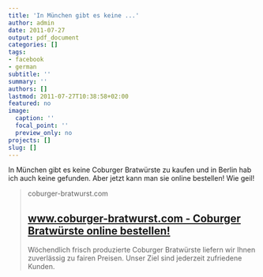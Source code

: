 ```yaml
---
title: 'In München gibt es keine ...'
author: admin
date: 2011-07-27
output: pdf_document
categories: []
tags:
- facebook
- german
subtitle: ''
summary: ''
authors: []
lastmod: 2011-07-27T10:38:58+02:00
featured: no
image:
  caption: ''
  focal_point: ''
  preview_only: no
projects: []
slug: []
---
```

In München gibt es keine Coburger Bratwürste zu kaufen und in Berlin hab ich auch keine gefunden. Aber jetzt kann man sie online bestellen! Wie geil!
> coburger-bratwurst.com
> ## [www.coburger-bratwurst.com - Coburger Bratwürste online bestellen!](http://www.coburger-bratwurst.com/)
>
>Wöchendlich frisch produzierte Coburger Bratwürste liefern wir Ihnen zuverlässig zu fairen Preisen. Unser Ziel sind jederzeit zufriedene Kunden.


